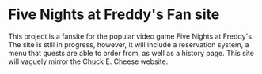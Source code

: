 # Five Nights at Freddy's Fan site

This project is a fansite for the popular video game Five Nights at Freddy's. 
The site is still in progress, however, it will include a reservation system, a menu that guests are able to order from, as well as a history page. 
This site will vaguely mirror the Chuck E. Cheese website. 